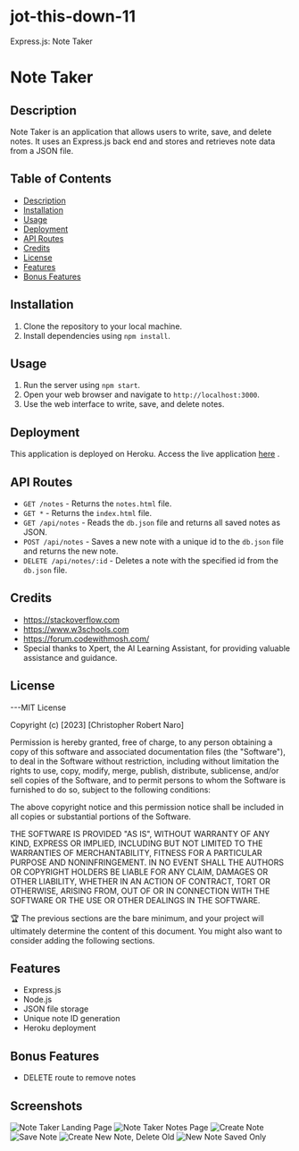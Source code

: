# jot-this-down-11
Express.js: Note Taker
    
# Note Taker

## Description 
Note Taker is an application that allows users to write, save, and delete notes. It uses an Express.js back end and stores and retrieves note data from a JSON file.

## Table of Contents
- [Description](#description)
- [Installation](#installation)
- [Usage](#usage)
- [Deployment](#deployment)
- [API Routes](#api-routes)
- [Credits](#credits)
- [License](#license)
- [Features](#features)
- [Bonus Features](#bonus-features)

## Installation
1. Clone the repository to your local machine.
2. Install dependencies using `npm install`.

## Usage
1. Run the server using `npm start`.
2. Open your web browser and navigate to `http://localhost:3000`.
3. Use the web interface to write, save, and delete notes.

## Deployment
This application is deployed on Heroku. Access the live application [here](https://dashboard.heroku.com/apps/arcane-shelf-53985) .

## API Routes
- `GET /notes` - Returns the `notes.html` file.
- `GET *` - Returns the `index.html` file.
- `GET /api/notes` - Reads the `db.json` file and returns all saved notes as JSON.
- `POST /api/notes` - Saves a new note with a unique id to the `db.json` file and returns the new note.
- `DELETE /api/notes/:id` - Deletes a note with the specified id from the `db.json` file.

## Credits
- https://stackoverflow.com
- https://www.w3schools.com
- https://forum.codewithmosh.com/
- Special thanks to Xpert, the AI Learning Assistant, for providing valuable assistance and guidance.

## License

---MIT License

Copyright (c) [2023] [Christopher Robert Naro]

Permission is hereby granted, free of charge, to any person obtaining a copy
of this software and associated documentation files (the "Software"), to deal
in the Software without restriction, including without limitation the rights
to use, copy, modify, merge, publish, distribute, sublicense, and/or sell
copies of the Software, and to permit persons to whom the Software is
furnished to do so, subject to the following conditions:

The above copyright notice and this permission notice shall be included in all
copies or substantial portions of the Software.

THE SOFTWARE IS PROVIDED "AS IS", WITHOUT WARRANTY OF ANY KIND, EXPRESS OR
IMPLIED, INCLUDING BUT NOT LIMITED TO THE WARRANTIES OF MERCHANTABILITY,
FITNESS FOR A PARTICULAR PURPOSE AND NONINFRINGEMENT. IN NO EVENT SHALL THE
AUTHORS OR COPYRIGHT HOLDERS BE LIABLE FOR ANY CLAIM, DAMAGES OR OTHER
LIABILITY, WHETHER IN AN ACTION OF CONTRACT, TORT OR OTHERWISE, ARISING FROM,
OUT OF OR IN CONNECTION WITH THE SOFTWARE OR THE USE OR OTHER DEALINGS IN THE
SOFTWARE.

🏆 The previous sections are the bare minimum, and your project will ultimately determine the content of this document. You might also want to consider adding the following sections.

## Features
- Express.js
- Node.js
- JSON file storage
- Unique note ID generation
- Heroku deployment

## Bonus Features
- DELETE route to remove notes

## Screenshots
![Note Taker Landing Page](./img/Screenshot_01.png.png)
![Note Taker Notes Page](./img/Screenshot_02.png.png)
![Create Note](./img/Screenshot_03.png.png)
![Save Note](./img/Screenshot_04.png.png)
![Create New Note, Delete Old](./img/Screenshot_05.png.png)
![New Note Saved Only](./img/Screenshot_06.png.png)